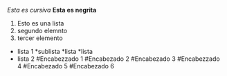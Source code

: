 *Esta es cursiva* 
**Esta es negrita**
1. Esto es una lista
2. segundo elemnto
3. tercer elemento
* lista 1
  *sublista
    *lista
    *lista
* lista 2
#Encabezzado 1
#Encabezado 2
#Encabezado 3
#Encabezzado 4
#Encabezado 5
#Encabezado 6
